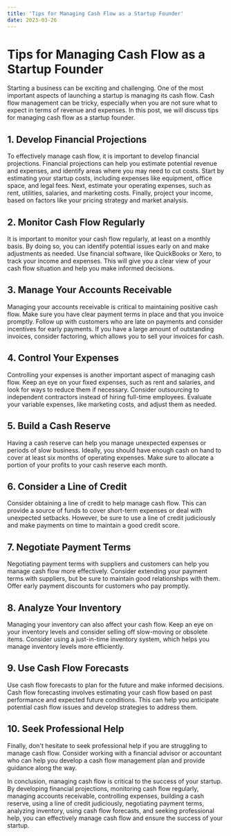 ```yaml
---
title: 'Tips for Managing Cash Flow as a Startup Founder'
date: 2023-03-26
---
```


# Tips for Managing Cash Flow as a Startup Founder

Starting a business can be exciting and challenging. One of the most important aspects of launching a startup is managing its cash flow. Cash flow management can be tricky, especially when you are not sure what to expect in terms of revenue and expenses. In this post, we will discuss tips for managing cash flow as a startup founder.

## 1. Develop Financial Projections

To effectively manage cash flow, it is important to develop financial projections. Financial projections can help you estimate potential revenue and expenses, and identify areas where you may need to cut costs. Start by estimating your startup costs, including expenses like equipment, office space, and legal fees. Next, estimate your operating expenses, such as rent, utilities, salaries, and marketing costs. Finally, project your income, based on factors like your pricing strategy and market analysis.

## 2. Monitor Cash Flow Regularly

It is important to monitor your cash flow regularly, at least on a monthly basis. By doing so, you can identify potential issues early on and make adjustments as needed. Use financial software, like QuickBooks or Xero, to track your income and expenses. This will give you a clear view of your cash flow situation and help you make informed decisions.

## 3. Manage Your Accounts Receivable

Managing your accounts receivable is critical to maintaining positive cash flow. Make sure you have clear payment terms in place and that you invoice promptly. Follow up with customers who are late on payments and consider incentives for early payments. If you have a large amount of outstanding invoices, consider factoring, which allows you to sell your invoices for cash.

## 4. Control Your Expenses

Controlling your expenses is another important aspect of managing cash flow. Keep an eye on your fixed expenses, such as rent and salaries, and look for ways to reduce them if necessary. Consider outsourcing to independent contractors instead of hiring full-time employees. Evaluate your variable expenses, like marketing costs, and adjust them as needed.

## 5. Build a Cash Reserve

Having a cash reserve can help you manage unexpected expenses or periods of slow business. Ideally, you should have enough cash on hand to cover at least six months of operating expenses. Make sure to allocate a portion of your profits to your cash reserve each month.

## 6. Consider a Line of Credit

Consider obtaining a line of credit to help manage cash flow. This can provide a source of funds to cover short-term expenses or deal with unexpected setbacks. However, be sure to use a line of credit judiciously and make payments on time to maintain a good credit score.

## 7. Negotiate Payment Terms

Negotiating payment terms with suppliers and customers can help you manage cash flow more effectively. Consider extending your payment terms with suppliers, but be sure to maintain good relationships with them. Offer early payment discounts for customers who pay promptly.

## 8. Analyze Your Inventory

Managing your inventory can also affect your cash flow. Keep an eye on your inventory levels and consider selling off slow-moving or obsolete items. Consider using a just-in-time inventory system, which helps you manage inventory levels more efficiently.

## 9. Use Cash Flow Forecasts

Use cash flow forecasts to plan for the future and make informed decisions. Cash flow forecasting involves estimating your cash flow based on past performance and expected future conditions. This can help you anticipate potential cash flow issues and develop strategies to address them.

## 10. Seek Professional Help

Finally, don't hesitate to seek professional help if you are struggling to manage cash flow. Consider working with a financial advisor or accountant who can help you develop a cash flow management plan and provide guidance along the way.

In conclusion, managing cash flow is critical to the success of your startup. By developing financial projections, monitoring cash flow regularly, managing accounts receivable, controlling expenses, building a cash reserve, using a line of credit judiciously, negotiating payment terms, analyzing inventory, using cash flow forecasts, and seeking professional help, you can effectively manage cash flow and ensure the success of your startup.
